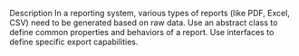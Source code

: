 Description
In a reporting system, various types of reports (like PDF, Excel, CSV) need to be generated based on raw data. Use an abstract class to define common properties and behaviors of a report. Use interfaces to define specific export capabilities.